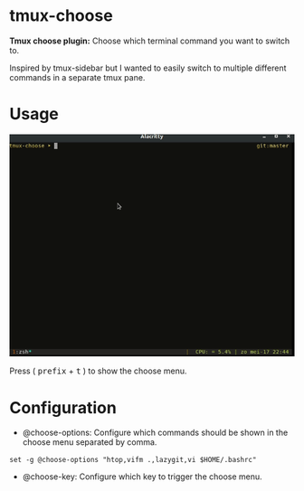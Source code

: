 # tmux-choose
**Tmux choose plugin:** Choose which terminal command you want to switch to.

Inspired by tmux-sidebar but I wanted to easily switch to multiple different commands in a separate tmux pane. 

# Usage

![](demo-tmux-choose.gif)

Press ( <kbd>prefix</kbd> + <kbd>t</kbd> ) to show the choose menu. 

# Configuration

- @choose-options: Configure which commands should be shown in the choose menu separated by comma.

```
set -g @choose-options "htop,vifm .,lazygit,vi $HOME/.bashrc"

```
- @choose-key: Configure which key to trigger the choose menu.

